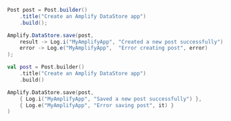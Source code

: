 <amplify-block-switcher>
<amplify-block name="Java">

```java
Post post = Post.builder()
    .title("Create an Amplify DataStore app")
    .build();

Amplify.DataStore.save(post,
    result -> Log.i("MyAmplifyApp", "Created a new post successfully"),
    error -> Log.e("MyAmplifyApp",  "Error creating post", error)
);
```

</amplify-block>
<amplify-block name="Kotlin">

```kotlin
val post = Post.builder()
    .title("Create an Amplify DataStore app")
    .build()

Amplify.DataStore.save(post,
    { Log.i("MyAmplifyApp", "Saved a new post successfully") },
    { Log.e("MyAmplifyApp", "Error saving post", it) }
)
```

</amplify-block>
</amplify-block-switcher>
